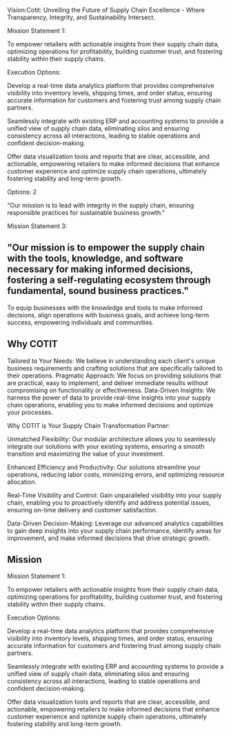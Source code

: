 Vision:Cotit: Unveiling the Future of Supply Chain Excellence - Where Transparency, Integrity, and Sustainability Intersect.



Mission Statement 1:

To empower retailers with actionable insights from their supply chain data, optimizing operations for profitability, building customer trust, and fostering stability within their supply chains.

Execution Options:

Develop a real-time data analytics platform that provides comprehensive visibility into inventory levels, shipping times, and order status, ensuring accurate information for customers and fostering trust among supply chain partners.

Seamlessly integrate with existing ERP and accounting systems to provide a unified view of supply chain data, eliminating silos and ensuring consistency across all interactions, leading to stable operations and confident decision-making.

Offer data visualization tools and reports that are clear, accessible, and actionable, empowering retailers to make informed decisions that enhance customer experience and optimize supply chain operations, ultimately fostering stability and long-term growth.


Options: 2

"Our mission is to lead with integrity in the supply chain, ensuring responsible practices for sustainable business growth."

Mission Statement 3:

"Our mission is to empower the supply chain with the tools, knowledge, and software necessary for making informed decisions, fostering a self-regulating ecosystem through fundamental, sound business practices."
-- 

To equip businesses with the knowledge and tools to make informed decisions, align operations with business goals, and achieve long-term success, empowering individuals and communities.


## Why COTIT

Tailored to Your Needs: We believe in understanding each client's unique business requirements and crafting solutions that are specifically tailored to their operations.
Pragmatic Approach: We focus on providing solutions that are practical, easy to implement, and deliver immediate results without compromising on functionality or effectiveness.
Data-Driven Insights: We harness the power of data to provide real-time insights into your supply chain operations, enabling you to make informed decisions and optimize your processes.

Why COTIT is Your Supply Chain Transformation Partner:

Unmatched Flexibility: Our modular architecture allows you to seamlessly integrate our solutions with your existing systems, ensuring a smooth transition and maximizing the value of your investment.

Enhanced Efficiency and Productivity: Our solutions streamline your operations, reducing labor costs, minimizing errors, and optimizing resource allocation.

Real-Time Visibility and Control: Gain unparalleled visibility into your supply chain, enabling you to proactively identify and address potential issues, ensuring on-time delivery and customer satisfaction.

Data-Driven Decision-Making: Leverage our advanced analytics capabilities to gain deep insights into your supply chain performance, identify areas for improvement, and make informed decisions that drive strategic growth.

## Mission

Mission Statement 1:

To empower retailers with actionable insights from their supply chain data, optimizing operations for profitability, building customer trust, and fostering stability within their supply chains.

Execution Options:

Develop a real-time data analytics platform that provides comprehensive visibility into inventory levels, shipping times, and order status, ensuring accurate information for customers and fostering trust among supply chain partners.

Seamlessly integrate with existing ERP and accounting systems to provide a unified view of supply chain data, eliminating silos and ensuring consistency across all interactions, leading to stable operations and confident decision-making.

Offer data visualization tools and reports that are clear, accessible, and actionable, empowering retailers to make informed decisions that enhance customer experience and optimize supply chain operations, ultimately fostering stability and long-term growth.